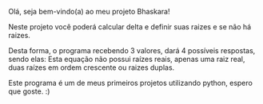 Olá, seja bem-vindo(a) ao meu projeto Bhaskara!

Neste projeto você poderá calcular delta e definir suas raizes e se não há raizes.

Desta forma, o programa recebendo 3 valores, dará 4 possíveis respostas, sendo elas: Esta equação não possui raízes reais, apenas uma raiz real, duas raízes em ordem crescente ou raizes duplas.

Este programa é um de meus primeiros projetos utilizando python, espero que goste. :)
